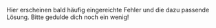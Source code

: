Hier erscheinen bald häufig eingereichte Fehler und die dazu passende Lösung. Bitte gedulde dich noch ein wenig!
